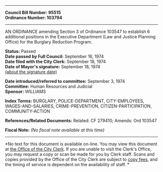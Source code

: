 * * * * *  
  
**Council Bill Number: [](#h0)[](#h2)95515**   
**Ordinance Number: 103794**  
  
* * * * *  
  
AN ORDINANCE amending Section 3 of Ordinance 103547 to establish 6 additional positions in the Executive Department (Law and Justice Planning Office) for the Burglary Reduction Program.  
  
**Status:** Passed   
**Date passed by Full Council:** September 16, 1974   
**Date filed with the City Clerk:** September 18, 1974   
**Date of Mayor's signature:** September 18, 1974   
[(about the signature date)](/~public/approvaldate.htm)   
  
  
**Date introduced/referred to committee:** September 3, 1974   
**Committee:** Human Resources and Judicial   
**Sponsor:** WILLIAMS   
  
**Index Terms:** BURGLARY, POLICE-DEPARTMENT, CITY-EMPLOYEES, WAGES-AND-SALARIES, CRIME-PREVENTION, CITIZEN-PARTICIPATION, COMMUNITY-ACTION  
  
**References/Related Documents:** Related: CF 279410; Amends: Ord 103547  
  
**Fiscal Note:** *(No fiscal note available at this time)*  
  
* * * * *  
  
*No text for this document is available on-line. You may view this document at [the Office of the City Clerk](http://www.seattle.gov/leg/clerk/contactUs.htm). If you are unable to visit the Clerk's Office, you may request a copy or scan be made for you by Clerk staff. Scans and copies provided by the Office of the City Clerk are subject to [copy fees](http://clerk.seattle.gov/~public/clerkfees.htm), and the timing of service is dependent on the availability of staff. *  
  
  
